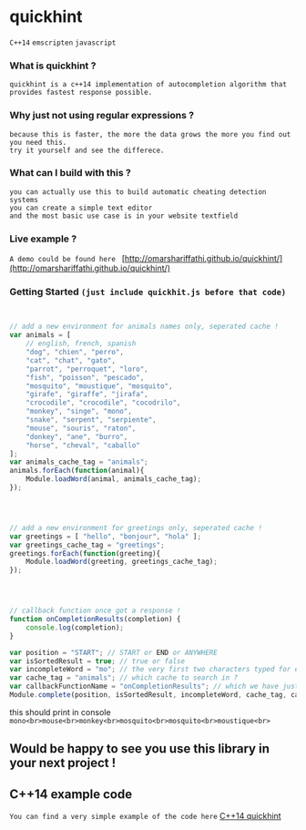 # quickhint

`C++14` `emscripten` `javascript`



### What is quickhint ?
`quickhint is a c++14 implementation of autocompletion algorithm that provides fastest response possible.`



### Why just not using regular expressions ?
`because this is faster, the more the data grows the more you find out you need this.`<br>
`try it yourself and see the differece.`



### What can I build with this ?
`you can actually use this to build automatic cheating detection systems`<br>
`you can create a simple text editor`<br>
`and the most basic use case is in your website textfield`<br>



### Live example ?
`A demo could be found here ` [http://omarshariffathi.github.io/quickhint/](http://omarshariffathi.github.io/quickhint/)



### Getting Started `(just include quickhit.js before that code)`
```javascript


// add a new environment for animals names only, seperated cache !
var animals = [
	// english, french, spanish
	"dog", "chien", "perro",
	"cat", "chat", "gato",
	"parrot", "perroquet", "loro",
	"fish", "poisson", "pescado",
	"mosquito", "moustique", "mosquito",
	"girafe", "giraffe", "jirafa",
	"crocodile", "crocodile", "cocodrilo",
	"monkey", "singe", "mono",
	"snake", "serpent", "serpiente",
	"mouse", "souris", "raton",
	"donkey", "ane", "burro",
	"horse", "cheval", "caballo"
];
var animals_cache_tag = "animals";
animals.forEach(function(animal){
	Module.loadWord(animal, animals_cache_tag);
});




// add a new environment for greetings only, seperated cache !
var greetings = [ "hello", "bonjour", "hola" ];
var greetings_cache_tag = "greetings";
greetings.forEach(function(greeting){
	Module.loadWord(greeting, greetings_cache_tag);
});




// callback function once got a response !
function onCompletionResults(completion) {
	console.log(completion);
}

var position = "START"; // START or END or ANYWHERE
var isSortedResult = true; // true or false
var incompleteWord = "mo"; // the very first two characters typed for example
var cache_tag = "animals"; // which cache to search in ?
var callbackFunctionName = "onCompletionResults"; // which we have just created above
Module.complete(position, isSortedResult, incompleteWord, cache_tag, callbackFunctionName);

```

this should print in console `mono<br>mouse<br>monkey<br>mosquito<br>mosquito<br>moustique<br>`


## Would be happy to see you use this library in your next project !

## C++14 example code
`You can find a very simple example of the code here` [C++14 quickhint](https://github.com/omarshariffathi/Autocompletion)
